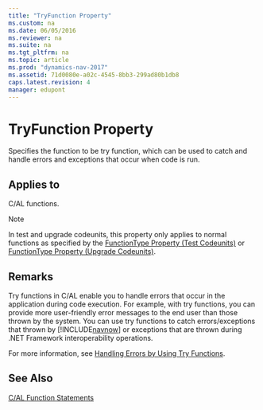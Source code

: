 ```yaml
---
title: "TryFunction Property"
ms.custom: na
ms.date: 06/05/2016
ms.reviewer: na
ms.suite: na
ms.tgt_pltfrm: na
ms.topic: article
ms.prod: "dynamics-nav-2017"
ms.assetid: 71d0080e-a02c-4545-8bb3-299ad80b1db8
caps.latest.revision: 4
manager: edupont
---
```

# TryFunction Property
Specifies the function to be try function, which can be used to catch and handle errors and exceptions that occur when code is run.  
  
## Applies to  
 C/AL functions.  
  
> [!NOTE]  
>  In test and upgrade codeunits, this property only applies to normal functions as specified by the [FunctionType Property \(Test Codeunits\)](FunctionType-Property--Test-Codeunits-.md) or [FunctionType Property \(Upgrade Codeunits\)](FunctionType-Property--Upgrade-Codeunits-.md).  
  
## Remarks  
 Try functions in C/AL enable you to handle errors that occur in the application during code execution. For example, with try functions, you can provide more user-friendly error messages to the end user than those thrown by the system. You can use try functions to catch errors/exceptions that thrown by [!INCLUDE[navnow](includes/navnow_md.md)] or exceptions that are thrown during .NET Framework interoperability operations.  
  
 For more information, see [Handling Errors by Using Try Functions](Handling-Errors-by-Using-Try-Functions.md).  
  
## See Also  
 [C/AL Function Statements](C-AL-Function-Statements.md)